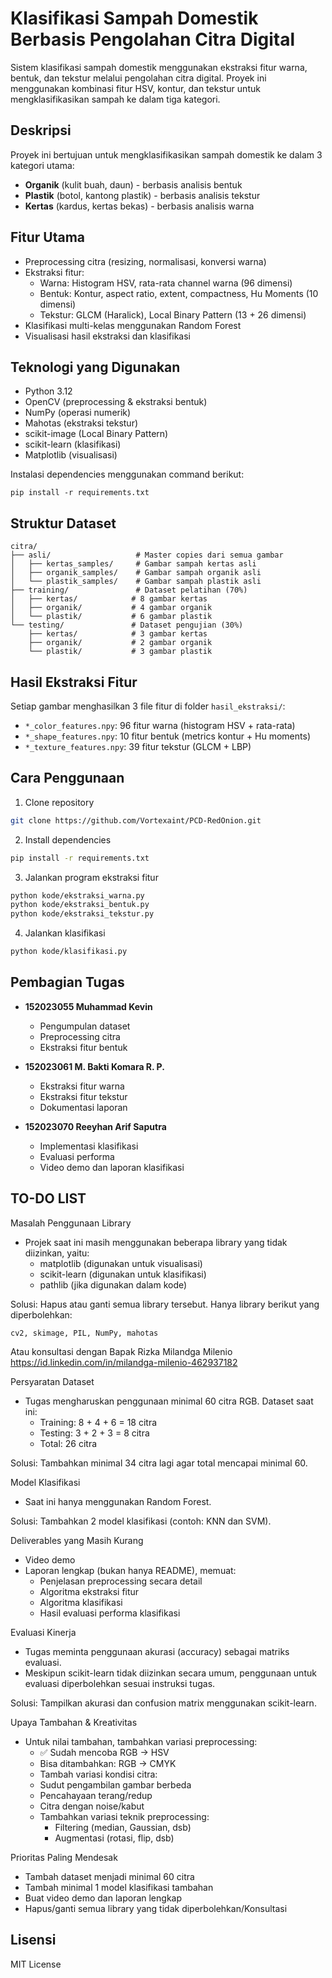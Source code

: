 # Klasifikasi Sampah Domestik Berbasis Pengolahan Citra Digital

Sistem klasifikasi sampah domestik menggunakan ekstraksi fitur warna, bentuk, dan tekstur melalui pengolahan citra digital. Proyek ini menggunakan kombinasi fitur HSV, kontur, dan tekstur untuk mengklasifikasikan sampah ke dalam tiga kategori.

## Deskripsi

Proyek ini bertujuan untuk mengklasifikasikan sampah domestik ke dalam 3 kategori utama:
- **Organik** (kulit buah, daun) - berbasis analisis bentuk
- **Plastik** (botol, kantong plastik) - berbasis analisis tekstur
- **Kertas** (kardus, kertas bekas) - berbasis analisis warna

## Fitur Utama

- Preprocessing citra (resizing, normalisasi, konversi warna)
- Ekstraksi fitur:
  - Warna: Histogram HSV, rata-rata channel warna (96 dimensi)
  - Bentuk: Kontur, aspect ratio, extent, compactness, Hu Moments (10 dimensi)
  - Tekstur: GLCM (Haralick), Local Binary Pattern (13 + 26 dimensi)
- Klasifikasi multi-kelas menggunakan Random Forest
- Visualisasi hasil ekstraksi dan klasifikasi

## Teknologi yang Digunakan

- Python 3.12
- OpenCV (preprocessing & ekstraksi bentuk)
- NumPy (operasi numerik)
- Mahotas (ekstraksi tekstur)
- scikit-image (Local Binary Pattern)
- scikit-learn (klasifikasi)
- Matplotlib (visualisasi)

Instalasi dependencies menggunakan command berikut:

```
pip install -r requirements.txt
```

## Struktur Dataset

```
citra/
├── asli/                   # Master copies dari semua gambar
│   ├── kertas_samples/     # Gambar sampah kertas asli
│   ├── organik_samples/    # Gambar sampah organik asli
│   └── plastik_samples/    # Gambar sampah plastik asli
├── training/               # Dataset pelatihan (70%)
│   ├── kertas/            # 8 gambar kertas
│   ├── organik/           # 4 gambar organik
│   └── plastik/           # 6 gambar plastik
└── testing/               # Dataset pengujian (30%)
    ├── kertas/            # 3 gambar kertas
    ├── organik/           # 2 gambar organik
    └── plastik/           # 3 gambar plastik
```

## Hasil Ekstraksi Fitur

Setiap gambar menghasilkan 3 file fitur di folder `hasil_ekstraksi/`:
- `*_color_features.npy`: 96 fitur warna (histogram HSV + rata-rata)
- `*_shape_features.npy`: 10 fitur bentuk (metrics kontur + Hu moments)
- `*_texture_features.npy`: 39 fitur tekstur (GLCM + LBP)

## Cara Penggunaan

1. Clone repository
```bash
git clone https://github.com/Vortexaint/PCD-RedOnion.git
```

2. Install dependencies
```bash
pip install -r requirements.txt
```

3. Jalankan program ekstraksi fitur
```bash
python kode/ekstraksi_warna.py
python kode/ekstraksi_bentuk.py
python kode/ekstraksi_tekstur.py
```

4. Jalankan klasifikasi
```bash
python kode/klasifikasi.py
```

## Pembagian Tugas

- **152023055 Muhammad Kevin**
  - Pengumpulan dataset
  - Preprocessing citra
  - Ekstraksi fitur bentuk

- **152023061 M. Bakti Komara R. P.**
  - Ekstraksi fitur warna
  - Ekstraksi fitur tekstur
  - Dokumentasi laporan

- **152023070 Reeyhan Arif Saputra**
  - Implementasi klasifikasi
  - Evaluasi performa
  - Video demo dan laporan klasifikasi

## TO-DO LIST
Masalah Penggunaan Library
- Projek saat ini masih menggunakan beberapa library yang tidak diizinkan, yaitu:
  - matplotlib (digunakan untuk visualisasi)
  - scikit-learn (digunakan untuk klasifikasi)
  - pathlib (jika digunakan dalam kode)

Solusi: Hapus atau ganti semua library tersebut. Hanya library berikut yang diperbolehkan:
```
cv2, skimage, PIL, NumPy, mahotas
```
Atau konsultasi dengan Bapak Rizka Milandga Milenio
https://id.linkedin.com/in/milandga-milenio-462937182

Persyaratan Dataset
- Tugas mengharuskan penggunaan minimal 60 citra RGB. Dataset saat ini:
  - Training: 8 + 4 + 6 = 18 citra
  - Testing: 3 + 2 + 3 = 8 citra
  - Total: 26 citra

Solusi: Tambahkan minimal 34 citra lagi agar total mencapai minimal 60.

Model Klasifikasi
- Saat ini hanya menggunakan Random Forest.

Solusi: Tambahkan 2 model klasifikasi (contoh: KNN dan SVM).

Deliverables yang Masih Kurang
- Video demo
- Laporan lengkap (bukan hanya README), memuat:
  - Penjelasan preprocessing secara detail
  - Algoritma ekstraksi fitur
  - Algoritma klasifikasi
  - Hasil evaluasi performa klasifikasi

Evaluasi Kinerja
- Tugas meminta penggunaan akurasi (accuracy) sebagai matriks evaluasi.
- Meskipun scikit-learn tidak diizinkan secara umum, penggunaan untuk evaluasi diperbolehkan sesuai instruksi tugas.

Solusi: Tampilkan akurasi dan confusion matrix menggunakan scikit-learn.

Upaya Tambahan & Kreativitas
- Untuk nilai tambahan, tambahkan variasi preprocessing:
  - ✅ Sudah mencoba RGB → HSV
  - Bisa ditambahkan: RGB → CMYK
  - Tambah variasi kondisi citra:
  - Sudut pengambilan gambar berbeda
  - Pencahayaan terang/redup
  - Citra dengan noise/kabut
  - Tambahkan variasi teknik preprocessing:
    - Filtering (median, Gaussian, dsb)
    - Augmentasi (rotasi, flip, dsb)

Prioritas Paling Mendesak
- Tambah dataset menjadi minimal 60 citra
- Tambah minimal 1 model klasifikasi tambahan
- Buat video demo dan laporan lengkap
- Hapus/ganti semua library yang tidak diperbolehkan/Konsultasi

## Lisensi

MIT License
